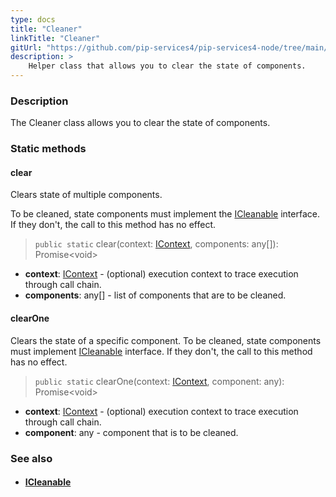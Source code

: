 ```yaml
---
type: docs
title: "Cleaner"
linkTitle: "Cleaner"
gitUrl: "https://github.com/pip-services4/pip-services4-node/tree/main/pip-services4-components-node"
description: >
    Helper class that allows you to clear the state of components.
---
```


### Description

The Cleaner class allows you to clear the state of components.

### Static methods

#### clear
Clears state of multiple components.

To be cleaned, state components must implement the [ICleanable](../icleanable) interface.
If they don't, the call to this method has no effect.

> `public static` clear(context: [IContext](../../context/context), components: any[]): Promise\<void\>

- **context**: [IContext](../../context/context) - (optional) execution context to trace execution through call chain.
- **components**: any[] - list of components that are to be cleaned.

#### clearOne
Clears the state of a specific component.
To be cleaned, state components must implement [ICleanable](../icleanable) interface.
If they don't, the call to this method has no effect.

> `public static` clearOne(context: [IContext](../../context/context), component: any): Promise\<void\>

- **context**: [IContext](../../context/context) - (optional) execution context to trace execution through call chain.
- **component**: any - component that is to be cleaned.

### See also
- #### [ICleanable](../icleanable)
